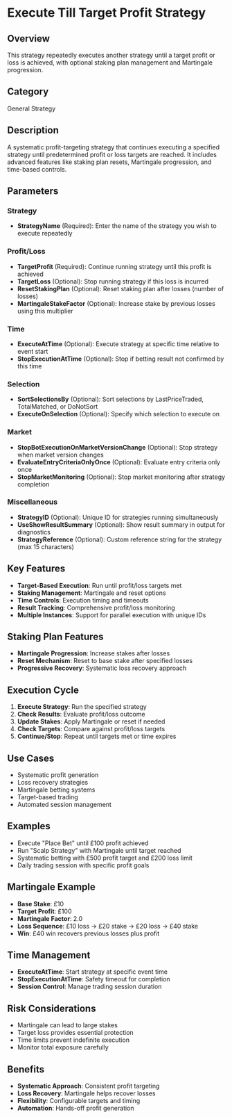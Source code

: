 # Execute Till Target Profit Strategy

## Overview
This strategy repeatedly executes another strategy until a target profit or loss is achieved, with optional staking plan management and Martingale progression.

## Category
General Strategy

## Description
A systematic profit-targeting strategy that continues executing a specified strategy until predetermined profit or loss targets are reached. It includes advanced features like staking plan resets, Martingale progression, and time-based controls.

## Parameters

### Strategy
- **StrategyName** (Required): Enter the name of the strategy you wish to execute repeatedly

### Profit/Loss
- **TargetProfit** (Required): Continue running strategy until this profit is achieved
- **TargetLoss** (Optional): Stop running strategy if this loss is incurred
- **ResetStakingPlan** (Optional): Reset staking plan after losses (number of losses)
- **MartingaleStakeFactor** (Optional): Increase stake by previous losses using this multiplier

### Time
- **ExecuteAtTime** (Optional): Execute strategy at specific time relative to event start
- **StopExecutionAtTime** (Optional): Stop if betting result not confirmed by this time

### Selection
- **SortSelectionsBy** (Optional): Sort selections by LastPriceTraded, TotalMatched, or DoNotSort
- **ExecuteOnSelection** (Optional): Specify which selection to execute on

### Market
- **StopBotExecutionOnMarketVersionChange** (Optional): Stop strategy when market version changes
- **EvaluateEntryCriteriaOnlyOnce** (Optional): Evaluate entry criteria only once
- **StopMarketMonitoring** (Optional): Stop market monitoring after strategy completion

### Miscellaneous
- **StrategyID** (Optional): Unique ID for strategies running simultaneously
- **UseShowResultSummary** (Optional): Show result summary in output for diagnostics
- **StrategyReference** (Optional): Custom reference string for the strategy (max 15 characters)

## Key Features
- **Target-Based Execution**: Run until profit/loss targets met
- **Staking Management**: Martingale and reset options
- **Time Controls**: Execution timing and timeouts
- **Result Tracking**: Comprehensive profit/loss monitoring
- **Multiple Instances**: Support for parallel execution with unique IDs

## Staking Plan Features
- **Martingale Progression**: Increase stakes after losses
- **Reset Mechanism**: Reset to base stake after specified losses
- **Progressive Recovery**: Systematic loss recovery approach

## Execution Cycle
1. **Execute Strategy**: Run the specified strategy
2. **Check Results**: Evaluate profit/loss outcome
3. **Update Stakes**: Apply Martingale or reset if needed
4. **Check Targets**: Compare against profit/loss targets
5. **Continue/Stop**: Repeat until targets met or time expires

## Use Cases
- Systematic profit generation
- Loss recovery strategies
- Martingale betting systems
- Target-based trading
- Automated session management

## Examples
- Execute "Place Bet" until £100 profit achieved
- Run "Scalp Strategy" with Martingale until target reached
- Systematic betting with £500 profit target and £200 loss limit
- Daily trading session with specific profit goals

## Martingale Example
- **Base Stake**: £10
- **Target Profit**: £100
- **Martingale Factor**: 2.0
- **Loss Sequence**: £10 loss → £20 stake → £20 loss → £40 stake
- **Win**: £40 win recovers previous losses plus profit

## Time Management
- **ExecuteAtTime**: Start strategy at specific event time
- **StopExecutionAtTime**: Safety timeout for completion
- **Session Control**: Manage trading session duration

## Risk Considerations
- Martingale can lead to large stakes
- Target loss provides essential protection
- Time limits prevent indefinite execution
- Monitor total exposure carefully

## Benefits
- **Systematic Approach**: Consistent profit targeting
- **Loss Recovery**: Martingale helps recover losses
- **Flexibility**: Configurable targets and timing
- **Automation**: Hands-off profit generation
